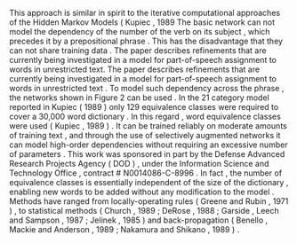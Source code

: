 This approach is similar in spirit to the iterative computational approaches of the Hidden Markov Models ( Kupiec , 1989 
The basic network can not model the dependency of the number of the verb on its subject , which precedes it by a prepositional phrase . 
This has the disadvantage that they can not share training data . 
The paper describes refinements that are currently being investigated in a model for part-of-speech assignment to words in unrestricted text.
The paper describes refinements that are currently being investigated in a model for part-of-speech assignment to words in unrestricted text . 
To model such dependency across the phrase , the networks shown in Figure 2 can be used . 
In the 21 category model reported in Kupiec ( 1989 ) only 129 equivalence classes were required to cover a 30,000 word dictionary . 
In this regard , word equivalence classes were used ( Kupiec , 1989 ) . 
It can be trained reliably on moderate amounts of training text , and through the use of selectively augmented networks it can model high-order dependencies without requiring an excessive number of parameters . 
This work was sponsored in part by the Defense Advanced Research Projects Agency ( DOD ) , under the Information Science and Technology Office , contract # N0014086-C-8996 . 
In fact , the number of equivalence classes is essentially independent of the size of the dictionary , enabling new words to be added without any modification to the model . 
Methods have ranged from locally-operating rules ( Greene and Rubin , 1971 ) , to statistical methods ( Church , 1989 ; DeRose , 1988 ; Garside , Leech and Sampson , 1987 ; Jelinek , 1985 ) and back-propagation ( Benello , Mackie and Anderson , 1989 ; Nakamura and Shikano , 1989 ) . 